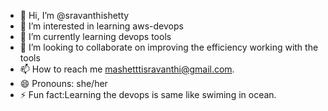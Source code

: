 - 👋 Hi, I’m @sravanthishetty
- 👀 I’m interested in learning aws-devops
- 🌱 I’m currently learning devops tools 
- 💞️ I’m looking to collaborate on improving the efficiency working with the tools
- 📫 How to reach me mashetttisravanthi@gmail.com.
- 😄 Pronouns: she/her
- ⚡ Fun fact:Learning the devops is same like swiming in ocean.

<!---
sravanthishetty/sravanthishetty is a ✨ special ✨ repository because its `README.md` (this file) appears on your GitHub profile.
You can click the Preview link to take a look at your changes.
--->

